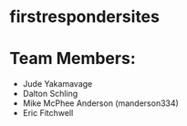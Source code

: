 # firstrespondersites
# Team Members:
* Jude Yakamavage
* Dalton Schling
* Mike McPhee Anderson (manderson334)
* Eric Fitchwell
